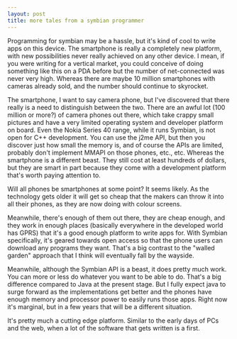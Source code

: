 ```yaml
---
layout: post
title: more tales from a symbian programmer 
---
```

<p>Programming for symbian may be a hassle, but it's kind of cool to write apps on this device. The smartphone is really a completely new platform, with new possibilities never really achieved on any other device. I mean, if you were writing for a vertical market, you could conceive of doing something like this on a PDA before but the number of net-connected was never very high. Whereas there are maybe 10 million smartphones with cameras already sold, and the number should continue to skyrocket. </p><p>The smartphone, I want to say camera phone, but I've discovered that there really is a need to distinguish between the two. There are an awful lot (100 million or more?) of camera phones out there, which take crappy small pictures and have a very limited operating system and developer platform on board. Even the Nokia Series 40 range, while it runs Symbian, is not open for C++ development. You can use the j2me API, but then you discover just how small the memory is, and of course the APIs are limited, probably don't implement MMAPI on those phones, etc., etc. Whereas the smartphone is a different beast. They still cost at least hundreds of dollars, but they are smart in part because they come with a development platform that's worth paying attention to. </p><p>Will all phones be smartphones at some point? It seems likely. As the technology gets older it will get so cheap that the makers can throw it into all their phones, as they are now doing with colour screens. </p><p>Meanwhile, there's enough of them out there, they are cheap enough, and they work in enough places (basically everywhere in the developed world has GPRS) that it's a good enough platform to write apps for. With Symbian specifically, it's geared towards open access so that the phone users can download any programs they want. That's a big contrast to the "walled garden" approach that I think will eventually fall by the wayside. </p><p>Meanwhile, although the Symbian API is a beast, it does pretty much work. You can more or less do whatever you want to be able to do. That's a big difference compared to Java at the present stage. But I fully expect java to surge forward as the implementations get better and the phones have enough memory and processor power to easily runs those apps. Right now it's marginal, but in a few years that will be a different situation. </p><p>It's pretty much a cutting edge platform. Similar to the early days of PCs and the web, when a lot of the software that gets written is a first. </p>
